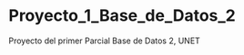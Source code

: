 Proyecto_1_Base_de_Datos_2
==========================

Proyecto del primer Parcial Base de Datos 2, UNET